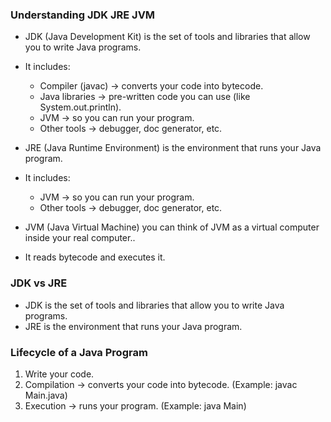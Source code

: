### Understanding JDK JRE JVM

- JDK (Java Development Kit) is the set of tools and libraries that allow you to write Java programs.
- It includes:
  - Compiler (javac) → converts your code into bytecode.
  - Java libraries → pre-written code you can use (like System.out.println).
  - JVM → so you can run your program.
  - Other tools → debugger, doc generator, etc.

- JRE (Java Runtime Environment) is the environment that runs your Java program.
- It includes:
  - JVM → so you can run your program.
  - Other tools → debugger, doc generator, etc.

- JVM (Java Virtual Machine) you can think of JVM as a virtual computer inside your real computer..
- It reads bytecode and executes it.

### JDK vs JRE

- JDK is the set of tools and libraries that allow you to write Java programs.
- JRE is the environment that runs your Java program.


### Lifecycle of a Java Program

1. Write your code.
2. Compilation → converts your code into bytecode. (Example: javac Main.java)
3. Execution → runs your program. (Example: java Main)
